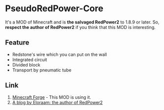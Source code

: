# PseudoRedPower-Core
It's a MOD of Minecraft and is **the salvaged RedPower2** to 1.8.9 or later. So, **respect the author of RedPower2** if you think that this MOD is interesting.

## Feature
* Redstone's wire which you can put on the wall
* Integrated circuit
* Divided block
* Transport by pneumatic tube

## Link
1. [Minecraft Forge](https://github.com/MinecraftForge/MinecraftForge) - This MOD is using it.
1. [A blog by Eloraam: the author of RedPower2](http://www.eloraam.com/ "Eloraams Blog")
